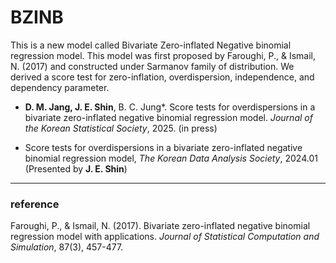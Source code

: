 # BZINB 

This is a new model called Bivariate Zero-inflated Negative binomial regression model. This model was first proposed by Faroughi, P., & Ismail, N. (2017) and constructed under Sarmanov family of distribution. We derived a score test for zero-inflation, overdispersion, independence, and dependency parameter.

* **D. M. Jang, J. E. Shin**, B. C. Jung*. Score tests for overdispersions in a bivariate zero-inflated negative binomial regression model. *Journal of the Korean Statistical Society*, 2025. (in press)

* Score tests for overdispersions in a bivariate zero-inflated negative binomial regression model, *The Korean Data Analysis Society*, 2024.01 (Presented by **J. E. Shin**)

---
### reference

Faroughi, P., & Ismail, N. (2017). Bivariate zero-inflated negative binomial regression model with applications. *Journal of Statistical Computation and Simulation*, 87(3), 457-477.
